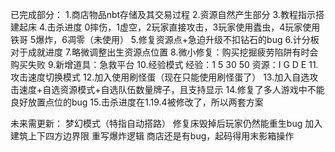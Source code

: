 已完成部分：
1.商店物品nbt存储及其交易过程
2.资源自然产生部分
3.教程指示搭建起床
4.击杀进度
0摔伤，1虚空，2玩家直接攻击，3玩家使用蠹虫，4玩家使用铁哥
5爆炸，6凋零（未使用）
5.修复资源点+急迫升级不扣钻石的bug
6.计分板对于成就进度
7.略微调整出生资源点位置
8.微小修复：购买挖掘疲劳陷阱有时会购买失败
9.新增道具：急救平台
10.经验模式
经验：1 5 30 50
资源：I G  D  E
11.攻击速度切换模式
12.加入使用刷怪蛋（现在只能使用刷怪蛋了）
13.加入自选攻击速度+自选资源模式+自选队伍数量牌子，且支持显示
14.修复了多人游戏中不能良好放置点位的bug
15.击杀进度在1.19.4被修改了，所以两套方案

未来需更新：
梦幻模式（特指自动搭路）
修复床毁掉后玩家仍然能重生bug
加入建筑上下四方边界限
重写爆炸逻辑
商店还是有bug，起码得用末影箱操作